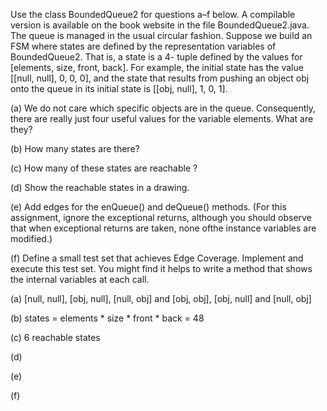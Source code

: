 Use the class BoundedQueue2 for questions a–f below. A
compilable version is available on the book website in the file
BoundedQueue2.java. The queue is managed in the usual
circular fashion.
Suppose we build an FSM where states are defined by the
representation variables of BoundedQueue2. That is, a state is a 4-
tuple defined by the values for [elements, size, front, back]. For
example, the initial state has the value [[null, null], 0, 0, 0], and the
state that results from pushing an object obj onto the queue in its
initial state is [[obj, null], 1, 0, 1].

(a) We do not care which specific objects are in the queue.
Consequently, there are really just four useful values for the
variable elements. What are they?

(b) How many states are there?

(c) How many of these states are reachable ?

(d) Show the reachable states in a drawing.

(e) Add edges for the enQueue() and deQueue() methods. (For
this assignment, ignore the exceptional returns, although you
should observe that when exceptional returns are taken, none ofthe instance variables are modified.)

(f) Define a small test set that achieves Edge Coverage. Implement
and execute this test set. You might find it helps to write a
method that shows the internal variables at each call.

(a) [null, null], [obj, null], [null, obj] and [obj, obj], [obj, null] and [null, obj]

(b) states = elements * size * front * back = 48

(c) 6 reachable states

(d) 

(e)

(f)